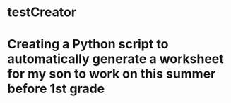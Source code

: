 # testCreator
# Creating a Python script to automatically generate a worksheet for my son to work on this summer before 1st grade
